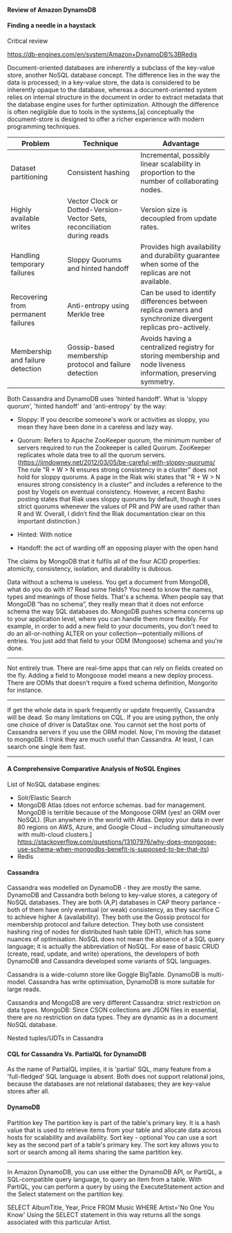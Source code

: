#### Review of Amazon DynamoDB

#### Finding a needle in a haystack

Critical review

https://db-engines.com/en/system/Amazon+DynamoDB%3BRedis

Document-oriented databases are inherently a subclass of the key-value store, another NoSQL database concept. The difference lies in the way the data is processed; in a key-value store, the data is considered to be inherently opaque to the database, whereas a document-oriented system relies on internal structure in the document in order to extract metadata that the database engine uses for further optimization. Although the difference is often negligible due to tools in the systems,[a] conceptually the document-store is designed to offer a richer experience with modern programming techniques.

| Problem | Technique | Advantage |
|---------|-----------|-----------|
| Dataset partitioning | Consistent hashing | Incremental, possibly linear scalability in proportion to the number of collaborating nodes.
| Highly available writes | Vector Clock or Dotted-Version-Vector Sets, reconciliation during reads | Version size is decoupled from update rates.
| Handling temporary failures | Sloppy Quorums and hinted handoff | Provides high availability and durability guarantee when some of the replicas are not available.
| Recovering from permanent failures | Anti-entropy using Merkle tree | Can be used to identify differences between replica owners and synchronize divergent replicas pro-actively.
| Membership and failure detection | Gossip-based membership protocol and failure detection | Avoids having a centralized registry for storing membership and node liveness information, preserving symmetry.

Both Cassandra and DynamoDB uses 'hinted handoff'. What is 'sloppy quorum', 'hinted handoff' and 'anti-entropy' by the way:

- Sloppy: If you describe someone's work or activities as sloppy, you mean they have been done in a careless and lazy way.
- Quorum: Refers to Apache ZooKeeper quorum, the minimum number of servers required to run the Zookeeper is called Quorum. ZooKeeper replicates whole data tree to all the quorum servers. (https://jimdowney.net/2012/03/05/be-careful-with-sloppy-quorums/ The rule "R + W > N ensures strong consistency in a cluster" does not hold for sloppy quorums. A page in the Riak wiki states that "R + W > N ensures strong consistency in a cluster" and includes a reference to the post by Vogels on eventual consistency. However, a recent Basho posting states that Riak uses sloppy quorums by default, though it uses strict quorums whenever the values of PR and PW are used rather than R and W. Overall, I didn’t find the Riak documentation clear on this important distinction.)

- Hinted: With notice
- Handoff: the act of warding off an opposing player with the open hand

The claims by MongoDB that it fulfils all of the four ACID properties: atomicity, consistency, isolation, and durability is dubious.




Data without a schema is useless. You get a document from MongoDB, what do you do with it? Read some fields? You need to know the names, types and meanings of those fields. That's a schema.
When people say that MongoDB “has no schema”, they really mean that it does not enforce schema the way SQL databases do. MongoDB pushes schema concerns up to your application level, where you can handle them more flexibly. For example, in order to add a new field to your documents, you don't need to do an all-or-nothing ALTER on your collection—potentially millions of entries. You just add that field to your ODM (Mongoose) schema and you're done.

----

Not entirely true. There are real-time apps that can rely on fields created on the fly. Adding a field to Mongoose model means a new deploy process. There are ODMs that doesn't require a fixed schema definition, Mongorito for instance.

----

If get the whole data in spark frequently or update frequently, Cassandra will be dead.
So many limitations on CQL.
If you are using python, the only one choice of driver is DataStax one. You cannot set the host ports of Cassandra servers if you use the ORM model.
Now, I'm moving the dataset to mongoDB. I think they are much useful than Cassandra. At least, I can search one single item fast.

----

#### A Comprehensive Comparative Analysis of NoSQL Engines

List of NoSQL database engines:
* Solr/Elastic Search
* MongoDB Atlas (does not enforce schemas. bad for management. MongoDB is terrible because of the Mongoose ORM (yes! an ORM over NoSQL). [Run anywhere in the world with Atlas. Deploy your data in over 80 regions on AWS, Azure, and Google Cloud – including simultaneously with multi-cloud clusters.]
https://stackoverflow.com/questions/13107976/why-does-mongoose-use-schema-when-mongodbs-benefit-is-supposed-to-be-that-its)
* Redis

#### Cassandra
Cassandra was modelled on DynamoDB - they are mostly the same. DynamoDB and Cassandra both belong to key-value stores, a category of NoSQL databases. They are both (A,P) databases in CAP theory parlance - both of them have only eventual (or weak) consistency, as they sacrifice C to achieve higher A (availability). They both use the Gossip protocol for membership protocol and failure detection. They both use consistent hashing ring of nodes for distributed hash table (DHT), which has some nuances of optimisation. NoSQL does not mean the absence of a SQL query language; it is actually the abbreviation of NoSQL. For ease of basic CRUD (create, read, update, and write) operations, the developers of both DynamoDB and Cassandra developed some variants of SQL languages.

Cassandra is a wide-column store like Goggle BigTable. DynamoDB is multi-model. Cassandra has write optimisation, DynamoDB is more suitable for large reads.

Cassandra and MongoDB are very different
Cassandra: strict restriction on data types. MongoDB: Since CSON collections are JSON files in essential, there are no restriction on data types. They are dynamic as in a document NoSQL database.

Nested tuples/UDTs in Cassandra

#### CQL for Cassandra Vs. PartialQL for DynamoDB
As the name of PartialQL implies, it is 'partial' SQL, many feature from a 'full-fledged' SQL language is absent. Both does not support relational joins, because the databases are not relational databases; they are key-value stores after all.

#### DynamoDB
Partition key
The partition key is part of the table's primary key. It is a hash value that is used to retrieve items from your table and allocate data across hosts for scalability and availability.
Sort key - optional
You can use a sort key as the second part of a table's primary key. The sort key allows you to sort or search among all items sharing the same partition key.

----

In Amazon DynamoDB, you can use either the DynamoDB API, or PartiQL, a SQL-compatible query language, to query an item from a table.
With PartiQL, you can perform a query by using the ExecuteStatement action and the Select statement on the partition key.

SELECT AlbumTitle, Year, Price
FROM Music
WHERE Artist='No One You Know' 
Using the SELECT statement in this way returns all the songs associated with this particular Artist.

